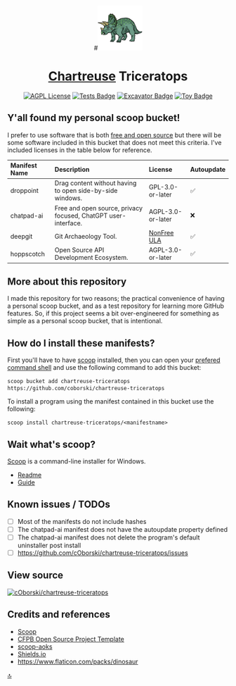 <center>
#<img src="/assets/images/triceratops.png"  width="20%">

# [Chartreuse](https://encycolorpedia.com/7fff00) Triceratops

[![AGPL License](https://img.shields.io/badge/license-AGPL-blue.svg)](http://www.gnu.org/licenses/agpl-3.0) [![Tests Badge](https://github.com/coborski/chartreuse-triceratops/actions/workflows/ci.yml/badge.svg)](https://github.com/coborski/chartreuse-triceratops/actions/workflows/ci.yml) [![Excavator Badge](https://github.com/coborski/chartreuse-triceratops/actions/workflows/excavator.yml/badge.svg)](https://github.com/coborski/chartreuse-triceratops/actions/workflows/excavator.yml) [![Toy Badge](https://img.shields.io/badge/project%20type-toy-blue)](https://project-types.github.io/#toy)
</center>

## Y'all found my personal scoop bucket!

I prefer to use software that is both [free and open source](https://www.gnu.org/licenses/license-list.html) but there will be some software included in this bucket that does not meet this criteria. I've included licenses in the table below for reference.

| **Manifest Name** | **Description**                                            | **License**       | **Autoupdate** |
| :----------- | :-------------------------------------------------------------- | :---------------- | :------------- |
| droppoint    | Drag content without having to open side-by-side windows.       | GPL-3.0-or-later  | ✅            |
| chatpad-ai   | Free and open source, privacy focused, ChatGPT user-interface.  | AGPL-3.0-or-later | ❌            |
| deepgit      | Git Archaeology Tool.                                           | [NonFree ULA](https://www.syntevo.com/documents/deepgit-license.html) | ✅            |
| hoppscotch   | Open Source API Development Ecosystem.                          | AGPL-3.0-or-later | ✅            |

## More about this repository

I made this repository for two reasons; the practical convenience of having a personal scoop bucket, and as a test repository for learning more GitHub features. So, if this project seems a bit over-engineered for something as simple as a personal scoop bucket, that is intentional.

## How do I install these manifests?

First you'll have to have [scoop](https://scoop.sh/) installed, then you can open your [prefered command shell](https://github.com/ScoopInstaller/Scoop/wiki/Why-PowerShell) and use the following command to add this bucket:

```pwsh
scoop bucket add chartreuse-triceratops https://github.com/coborski/chartreuse-triceratops
```

To install a program using the manifest contained in this bucket use the following:

```pwsh
scoop install chartreuse-triceratops/<manifestname>
```

## Wait what's scoop?

[Scoop](https://scoop.sh/) is a command-line installer for Windows.
- [Readme](https://github.com/ScoopInstaller/Scoop?tab=readme-ov-file)
- [Guide](https://scoop.netlify.app/guide/)

## Known issues / TODOs

- [ ] Most of the manifests do not include hashes
- [ ] The chatpad-ai manifest does not have the autoupdate property defined
- [ ] The chatpad-ai manifest does not delete the program's default uninstaller post install
- [ ] https://github.com/cOborski/chartreuse-triceratops/issues

## View source

[![cOborski/chartreuse-triceratops](https://img.shields.io/static/v1?label=cOborski&message=chartreuse-triceratops&color=green&logo=github)](https://github.com/coborski/chartreuse-triceratops/)


## Credits and references

- [Scoop](https://scoop.sh/)
- [CFPB Open Source Project Template](https://github.com/cfpb/open-source-project-template)
- [scoop-aoks](https://github.com/AntonOks/scoop-aoks)
- [Shields.io](https://shields.io/)
- https://www.flaticon.com/packs/dinosaur

[🔝](#chartreuse-triceratops)
